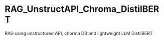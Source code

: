 # RAG_UnstructAPI_Chroma_DistilBERT
RAG using unstructured API, chorma DB and lightweight LLM DistilBERT
